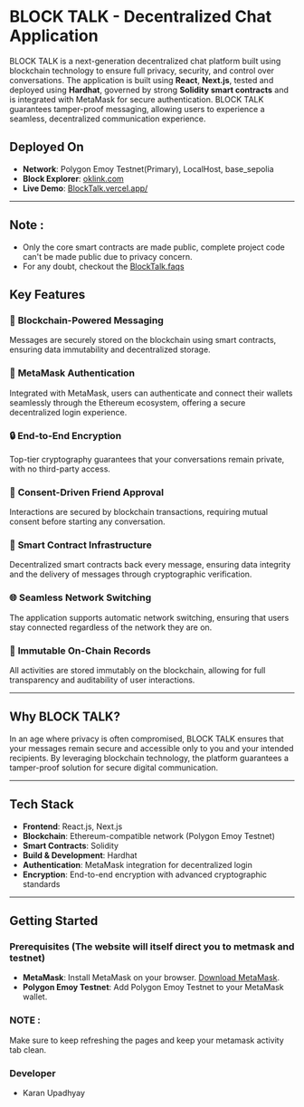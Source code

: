 # BLOCK TALK - Decentralized Chat Application

BLOCK TALK is a next-generation decentralized chat platform built using blockchain technology to ensure full privacy, security, and control over conversations. The application is built using **React**, **Next.js**, tested and deployed using **Hardhat**, governed by strong **Solidity smart contracts** and is integrated with MetaMask for secure authentication. BLOCK TALK guarantees tamper-proof messaging, allowing users to experience a seamless, decentralized communication experience.

## Deployed On
- **Network**: Polygon Emoy Testnet(Primary), LocalHost, base_sepolia
- **Block Explorer**: [oklink.com](https://www.oklink.com/amoy)
- **Live Demo**: [BlockTalk.vercel.app/](https://block-talk-seven.vercel.app/)

---
## Note : 
- Only the core smart contracts are made public, complete project code can't be made public due to privacy concern.
- For any doubt, checkout the [BlockTalk.faqs](https://block-talk-seven.vercel.app/faqs)

## Key Features

### 🔐 **Blockchain-Powered Messaging**
Messages are securely stored on the blockchain using smart contracts, ensuring data immutability and decentralized storage.

### 🔑 **MetaMask Authentication**
Integrated with MetaMask, users can authenticate and connect their wallets seamlessly through the Ethereum ecosystem, offering a secure decentralized login experience.

### 🔒 **End-to-End Encryption**
Top-tier cryptography guarantees that your conversations remain private, with no third-party access.

### 🤝 **Consent-Driven Friend Approval**
Interactions are secured by blockchain transactions, requiring mutual consent before starting any conversation.

### 📜 **Smart Contract Infrastructure**
Decentralized smart contracts back every message, ensuring data integrity and the delivery of messages through cryptographic verification.

### 🌐 **Seamless Network Switching**
The application supports automatic network switching, ensuring that users stay connected regardless of the network they are on.

### 🧾 **Immutable On-Chain Records**
All activities are stored immutably on the blockchain, allowing for full transparency and auditability of user interactions.

---

## Why BLOCK TALK?

In an age where privacy is often compromised, BLOCK TALK ensures that your messages remain secure and accessible only to you and your intended recipients. By leveraging blockchain technology, the platform guarantees a tamper-proof solution for secure digital communication.

---

## Tech Stack

- **Frontend**: React.js, Next.js
- **Blockchain**: Ethereum-compatible network (Polygon Emoy Testnet)
- **Smart Contracts**: Solidity
- **Build & Development**: Hardhat
- **Authentication**: MetaMask integration for decentralized login
- **Encryption**: End-to-end encryption with advanced cryptographic standards

---

## Getting Started

### Prerequisites (The website will itself direct you to metmask and testnet)

- **MetaMask**: Install MetaMask on your browser. [Download MetaMask](https://metamask.io/download.html).
- **Polygon Emoy Testnet**: Add Polygon Emoy Testnet to your MetaMask wallet.

### NOTE :
Make sure to keep refreshing the pages and keep your metamask activity tab clean.

### Developer
- Karan Upadhyay

